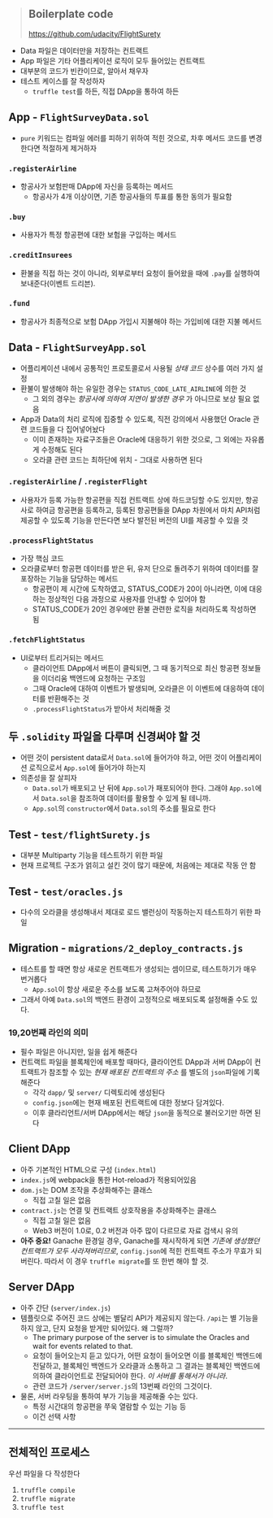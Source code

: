 > ## Boilerplate code
> https://github.com/udacity/FlightSurety

- Data 파일은 데이터만을 저장하는 컨트랙트
- App 파일은 기타 어플리케이션 로직이 모두 들어있는 컨트랙트
- 대부분의 코드가 빈칸이므로, 알아서 채우자
- 테스트 케이스를 잘 작성하자
  - `truffle test`를 하든, 직접 DApp을 통하여 하든

## App - `FlightSurveyData.sol`

- `pure` 키워드는 컴파일 에러를 피하기 위하여 적힌 것으로, 차후 메서드 코드를 변경한다면 적절하게 제거하자

### `.registerAirline`

- 항공사가 보험판매 DApp에 자신을 등록하는 메서드
  - 항공사가 4개 이상이면, 기존 항공사들의 투표를 통한 동의가 필요함

### `.buy`

- 사용자가 특정 항공편에 대한 보험을 구입하는 메서드

### `.creditInsurees`

- 환불을 직접 하는 것이 아니라, 외부로부터 요청이 들어왔을 때에 `.pay`를 실행하여 보내준다(이벤트 드리븐).

### `.fund`

- 항공사가 최종적으로 보험 DApp 가입시 지불해야 하는 가입비에 대한 지불 메서드

## Data - `FlightSurveyApp.sol`

- 어플리케이션 내에서 공통적인 프로토콜로서 사용될 *상태 코드* 상수를 여러 가지 설정
- 환불이 발생해야 하는 유일한 경우는 `STATUS_CODE_LATE_AIRLINE`에 의한 것
  - 그 외의 경우는 *항공사에 의하여 지연이 발생한 경우* 가 아니므로 보상 필요 없음
- App과 Data의 처리 로직에 집중할 수 있도록, 직전 강의에서 사용했던 Oracle 관련 코드들을 다 집어넣어놨다
  - 이미 존재하는 자료구조들은 Oracle에 대응하기 위한 것으로, 그 외에는 자유롭게 수정해도 된다
  - 오라클 관련 코드는 최하단에 위치 - 그대로 사용하면 된다

### `.registerAirline` / `.registerFlight`

- 사용자가 등록 가능한 항공편을 직접 컨트랙트 상에 하드코딩할 수도 있지만, 항공사로 하여금 항공편을 등록하고, 등록된 항공편들을 DApp 차원에서 마치 API처럼 제공할 수 있도록 기능을 만든다면 보다 발전된 버전의 UI를 제공할 수 있을 것

### `.processFlightStatus`

- 가장 핵심 코드
- 오라클로부터 항공편 데이터를 받은 뒤, 유저 단으로 돌려주기 위하여 데이터를 잘 포장하는 기능을 담당하는 메서드
  - 항공편이 제 시간에 도착하였고, STATUS_CODE가 20이 아니라면, 이에 대응하는 정상적인 다음 과정으로 사용자를 안내할 수 있어야 함
  - STATUS_CODE가 20인 경우에만 환불 관련한 로직을 처리하도록 작성하면 됨

### `.fetchFlightStatus`

- UI로부터 트리거되는 메서드
  - 클라이언트 DApp에서 버튼이 클릭되면, 그 때 동기적으로 최신 항공편 정보들을 이더리움 백엔드에 요청하는 구조임
  - 그때 Oracle에 대하여 이벤트가 발생되며, 오라클은 이 이벤트에 대응하여 데이터를 반환해주는 것
  - `.processFlightStatus`가 받아서 처리해줄 것

## 두 `.solidity` 파일을 다루며 신경써야 할 것

- 어떤 것이 persistent data로서 `Data.sol`에 들어가야 하고, 어떤 것이 어플리케이션 로직으로서 `App.sol`에 들어가야 하는지
- 의존성을 잘 살피자
  - `Data.sol`가 배포되고 난 뒤에 `App.sol`가 패포되어야 한다. 그래야 `App.sol`에서 `Data.sol`을 참조하여 데이터를 활용할 수 있게 될 테니까.
  - `App.sol`의 `constructor`에서 `Data.sol`의 주소를 필요로 한다

## Test - `test/flightSurety.js`

- 대부분 Multiparty 기능을 테스트하기 위한 파일
- 현재 프로젝트 구조가 얽히고 설킨 것이 많기 때문에, 처음에는 제대로 작동 안 함

## Test - `test/oracles.js`

- 다수의 오라클을 생성해내서 제대로 로드 밸런싱이 작동하는지 테스트하기 위한 파일

## Migration - `migrations/2_deploy_contracts.js`

- 테스트를 할 때면 항상 새로운 컨트랙트가 생성되는 셈이므로, 테스트하기가 매우 번거롭다
  - `App.sol`이 항상 새로운 주소를 보도록 고쳐주어야 하므로
- 그래서 아예 `Data.sol`의 백엔드 환경이 고정적으로 배포되도록 설정해줄 수도 있다.

### 19,20번째 라인의 의미

- 필수 파일은 아니지만, 일을 쉽게 해준다
- 컨트랙트 파일을 블록체인에 배포할 때마다, 클라이언트 DApp과 서버 DApp이 컨트랙트가 참조할 수 있는 *현재 배포된 컨트랙트의 주소* 를 별도의 `json`파일에 기록해준다
  - 각각 `dapp/` 및 `server/` 디렉토리에 생성된다
  - `config.json`에는 현재 배포된 컨트랙트에 대한 정보다 담겨있다.
  - 이후 클라리언트/서버 DApp에서는 해당 `json`을 동적으로 불러오기만 하면 된다

## Client DApp

- 아주 기본적인 HTML으로 구성 (`index.html`)
- `index.js`에 webpack을 통한 Hot-reload가 적용되어있음
- `dom.js`는 DOM 조작을 추상화해주는 클래스
  - 직접 고칠 일은 없음
- `contract.js`는 연결 및 컨트랙트 상호작용을 추상화해주는 클래스
  - 직접 고칠 일은 없음
  - Web3 버전이 1.0로, 0.2 버전과 아주 많이 다르므로 자료 검색시 유의
- **아주 중요!** Ganache 환경일 경우, Ganache를 재시작하게 되면 *기존에 생성했던 컨트랙트가 모두 사라져버리므로*, `config.json`에 적힌 컨트랙트 주소가 무효가 되버린다. 따라서 이 경우 `truffle migrate`를 또 한번 해야 할 것.

## Server DApp

- 아주 간단 (`server/index.js`)
- 템플릿으로 주어진 코드 상에는 별달리 API가 제공되지 않는다. `/api`는 별 기능을 하지 않고, 단지 요청을 받게만 되어있다. 왜 그럴까?
  - The primary purpose of the server is to simulate the Oracles and wait for events related to that.
  - 요청이 들어오는지 듣고 있다가, 어떤 요청이 들어오면 이를 블록체인 백엔드에 전달하고, 블록체인 백엔드가 오라클과 소통하고 그 결과는 블록체인 백엔드에 의하여 클라이언트로 전달되어야 한다. *이 서버를 통해서가 아니라*.
  - 관련 코드가 `/server/server.js`의 13번째 라인의 그것이다.
- 물론, 서버 라우팅을 통하여 부가 기능을 제공해줄 수는 있다.
  - 특정 시간대의 항공편을 쭈욱 열람할 수 있는 기능 등
  - 이건 선택 사항

---

## 전체적인 프로세스

우선 파일을 다 작성한다

1. `truffle compile`
2. `truffle migrate`
3. `truffle test`
